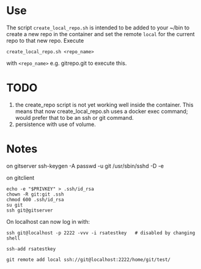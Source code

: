 # Use

The script `create_local_repo.sh` is intended to be added to your ~/bin to create a new repo in the container and
set the remote `local` for the current repo to that new repo.  Execute

    create_local_repo.sh <repo_name>

with `<repo_name>` e.g. gitrepo.git to execute this.

# TODO

1. the create_repo script is not yet working well inside the container.  This means that now create_local_repo.sh
   uses a docker exec command; would prefer that to be an ssh or git command.
2. persistence with use of volume.

# Notes

on gitserver
    ssh-keygen -A
    passwd -u git
    /usr/sbin/sshd -D -e

on gitclient

    echo -e "$PRIVKEY" > .ssh/id_rsa
    chown -R git:git .ssh
    chmod 600 .ssh/id_rsa
    su git
    ssh git@gitserver
    
    
On localhost can now log in with:

    ssh git@localhost -p 2222 -vvv -i rsatestkey   # disabled by changing shell
    
    ssh-add rsatestkey
    
    git remote add local ssh://git@localhost:2222/home/git/test/
     